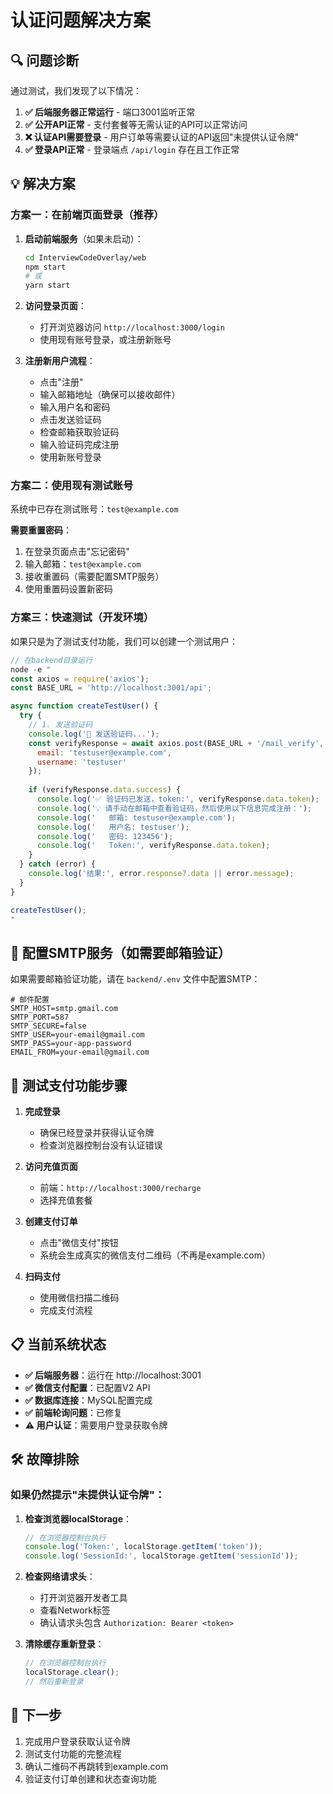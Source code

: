 # 认证问题解决方案

## 🔍 问题诊断

通过测试，我们发现了以下情况：

1. **✅ 后端服务器正常运行** - 端口3001监听正常
2. **✅ 公开API正常** - 支付套餐等无需认证的API可以正常访问
3. **❌ 认证API需要登录** - 用户订单等需要认证的API返回"未提供认证令牌"
4. **✅ 登录API正常** - 登录端点 `/api/login` 存在且工作正常

## 💡 解决方案

### 方案一：在前端页面登录（推荐）

1. **启动前端服务**（如果未启动）：
   ```bash
   cd InterviewCodeOverlay/web
   npm start
   # 或
   yarn start
   ```

2. **访问登录页面**：
   - 打开浏览器访问 `http://localhost:3000/login`
   - 使用现有账号登录，或注册新账号

3. **注册新用户流程**：
   - 点击"注册"
   - 输入邮箱地址（确保可以接收邮件）
   - 输入用户名和密码
   - 点击发送验证码
   - 检查邮箱获取验证码
   - 输入验证码完成注册
   - 使用新账号登录

### 方案二：使用现有测试账号

系统中已存在测试账号：`test@example.com`

**需要重置密码**：
1. 在登录页面点击"忘记密码"
2. 输入邮箱：`test@example.com`
3. 接收重置码（需要配置SMTP服务）
4. 使用重置码设置新密码

### 方案三：快速测试（开发环境）

如果只是为了测试支付功能，我们可以创建一个测试用户：

```javascript
// 在backend目录运行
node -e "
const axios = require('axios');
const BASE_URL = 'http://localhost:3001/api';

async function createTestUser() {
  try {
    // 1. 发送验证码
    console.log('📧 发送验证码...');
    const verifyResponse = await axios.post(BASE_URL + '/mail_verify', {
      email: 'testuser@example.com',
      username: 'testuser'
    });
    
    if (verifyResponse.data.success) {
      console.log('✅ 验证码已发送，token:', verifyResponse.data.token);
      console.log('💡 请手动在邮箱中查看验证码，然后使用以下信息完成注册：');
      console.log('   邮箱: testuser@example.com');
      console.log('   用户名: testuser');
      console.log('   密码: 123456');
      console.log('   Token:', verifyResponse.data.token);
    }
  } catch (error) {
    console.log('结果:', error.response?.data || error.message);
  }
}

createTestUser();
"
```

## 🔧 配置SMTP服务（如需要邮箱验证）

如果需要邮箱验证功能，请在 `backend/.env` 文件中配置SMTP：

```env
# 邮件配置
SMTP_HOST=smtp.gmail.com
SMTP_PORT=587
SMTP_SECURE=false
SMTP_USER=your-email@gmail.com
SMTP_PASS=your-app-password
EMAIL_FROM=your-email@gmail.com
```

## 🚀 测试支付功能步骤

1. **完成登录**
   - 确保已经登录并获得认证令牌
   - 检查浏览器控制台没有认证错误

2. **访问充值页面**
   - 前端：`http://localhost:3000/recharge`
   - 选择充值套餐

3. **创建支付订单**
   - 点击"微信支付"按钮
   - 系统会生成真实的微信支付二维码（不再是example.com）

4. **扫码支付**
   - 使用微信扫描二维码
   - 完成支付流程

## 📋 当前系统状态

- **✅ 后端服务器**：运行在 http://localhost:3001
- **✅ 微信支付配置**：已配置V2 API
- **✅ 数据库连接**：MySQL配置完成
- **✅ 前端轮询问题**：已修复
- **⚠️ 用户认证**：需要用户登录获取令牌

## 🛠️ 故障排除

### 如果仍然提示"未提供认证令牌"：

1. **检查浏览器localStorage**：
   ```javascript
   // 在浏览器控制台执行
   console.log('Token:', localStorage.getItem('token'));
   console.log('SessionId:', localStorage.getItem('sessionId'));
   ```

2. **检查网络请求头**：
   - 打开浏览器开发者工具
   - 查看Network标签
   - 确认请求头包含 `Authorization: Bearer <token>`

3. **清除缓存重新登录**：
   ```javascript
   // 在浏览器控制台执行
   localStorage.clear();
   // 然后重新登录
   ```

## 🎯 下一步

1. 完成用户登录获取认证令牌
2. 测试支付功能的完整流程
3. 确认二维码不再跳转到example.com
4. 验证支付订单创建和状态查询功能 